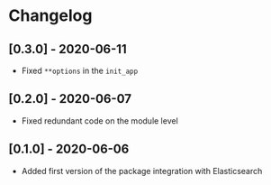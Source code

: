 # Changelog

## [0.3.0] - 2020-06-11

* Fixed `**options` in the `init_app`

## [0.2.0] - 2020-06-07

* Fixed redundant code on the module level


## [0.1.0] - 2020-06-06

* Added first version of the package integration with Elasticsearch
